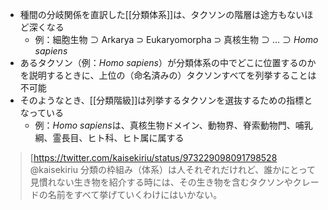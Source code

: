- 種間の分岐関係を直訳した[[分類体系]]は、タクソンの階層は途方もないほど深くなる
  - 例：細胞生物 ⊃ Arkarya ⊃ Eukaryomorpha ⊃ 真核生物 ⊃ ... ⊃ *Homo sapiens*
- あるタクソン（例：*Homo sapiens*）が分類体系の中でどこに位置するのかを説明するときに、上位の（命名済みの）タクソンすべてを列挙することは不可能
- そのようなとき、[[分類階級]]は列挙するタクソンを選抜するための指標となっている
  - 例：*Homo sapiens*は、真核生物ドメイン、動物界、脊索動物門、哺乳綱、霊長目、ヒト科、ヒト属に属する

> [https://twitter.com/kaisekiriu/status/973229098091798528 @kaisekiriu
> 分類の枠組み（体系）は人それぞれだけれど、誰かにとって見慣れない生き物を紹介する時には、その生き物を含むタクソンやクレードの名前をすべて挙げていくわけにはいかない。

